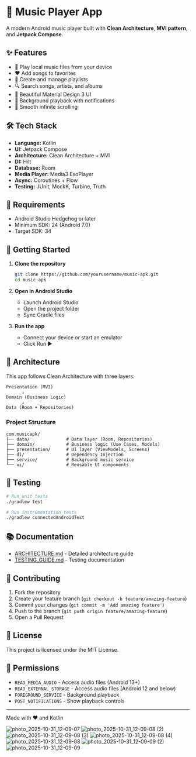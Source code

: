 # 🎵 Music Player App

A modern Android music player built with **Clean Architecture**, **MVI pattern**, and **Jetpack Compose**.

## ✨ Features

- 🎵 Play local music files from your device
- ❤️ Add songs to favorites
- 📝 Create and manage playlists
- 🔍 Search songs, artists, and albums
- 🎨 Beautiful Material Design 3 UI
- 🔔 Background playback with notifications
- 🎯 Smooth infinite scrolling

## 🛠️ Tech Stack

- **Language:** Kotlin
- **UI:** Jetpack Compose
- **Architecture:** Clean Architecture + MVI
- **DI:** Hilt
- **Database:** Room
- **Media Player:** Media3 ExoPlayer
- **Async:** Coroutines + Flow
- **Testing:** JUnit, MockK, Turbine, Truth

## 📱 Requirements

- Android Studio Hedgehog or later
- Minimum SDK: 24 (Android 7.0)
- Target SDK: 34

## 🚀 Getting Started

1. **Clone the repository**
   ```bash
   git clone https://github.com/yourusername/music-apk.git
   cd music-apk
   ```

2. **Open in Android Studio**
   - Launch Android Studio
   - Open the project folder
   - Sync Gradle files

3. **Run the app**
   - Connect your device or start an emulator
   - Click Run ▶️

## 📐 Architecture

This app follows Clean Architecture with three layers:

```
Presentation (MVI)
      ↓
Domain (Business Logic)
      ↓
Data (Room + Repositories)
```

### Project Structure
```
com.musicapk/
├── data/              # Data layer (Room, Repositories)
├── domain/            # Business logic (Use Cases, Models)
├── presentation/      # UI layer (ViewModels, Screens)
├── di/                # Dependency Injection
├── service/           # Background music service
└── ui/                # Reusable UI components
```

## 🧪 Testing

```bash
# Run unit tests
./gradlew test

# Run instrumentation tests
./gradlew connectedAndroidTest
```

## 📚 Documentation

- [ARCHITECTURE.md](ARCHITECTURE.md) - Detailed architecture guide
- [TESTING_GUIDE.md](TESTING_GUIDE.md) - Testing documentation

## 🤝 Contributing

1. Fork the repository
2. Create your feature branch (`git checkout -b feature/amazing-feature`)
3. Commit your changes (`git commit -m 'Add amazing feature'`)
4. Push to the branch (`git push origin feature/amazing-feature`)
5. Open a Pull Request

## 📄 License

This project is licensed under the MIT License.

## 🔐 Permissions

- `READ_MEDIA_AUDIO` - Access audio files (Android 13+)
- `READ_EXTERNAL_STORAGE` - Access audio files (Android 12 and below)
- `FOREGROUND_SERVICE` - Background playback
- `POST_NOTIFICATIONS` - Show playback controls

---

Made with ❤️ and Kotlin


![photo_2025-10-31_12-09-07](https://github.com/user-attachments/assets/51102210-141e-47dd-aeb7-46631b9a62f4)
![photo_2025-10-31_12-09-08 (2)](https://github.com/user-attachments/assets/c5978782-a350-477f-8e6f-a7b9db27b762)
![photo_2025-10-31_12-09-08 (3)](https://github.com/user-attachments/assets/044f18c4-c8c8-4915-b3f6-3cbf6ed3b947)
![photo_2025-10-31_12-09-08 (4)](https://github.com/user-attachments/assets/cad6a40f-3465-4c51-8ebf-51f0df4ee6d3)
![photo_2025-10-31_12-09-08](https://github.com/user-attachments/assets/104d4d7e-e3db-4d90-b124-1e9537f3b8d8)
![photo_2025-10-31_12-09-09 (2)](https://github.com/user-attachments/assets/4c5bdf2f-1cd7-49b5-aa63-bb64973618b0)
![photo_2025-10-31_12-09-09](https://github.com/user-attachments/assets/7839021c-fb4b-4397-89a9-9fc85d1013e8)









